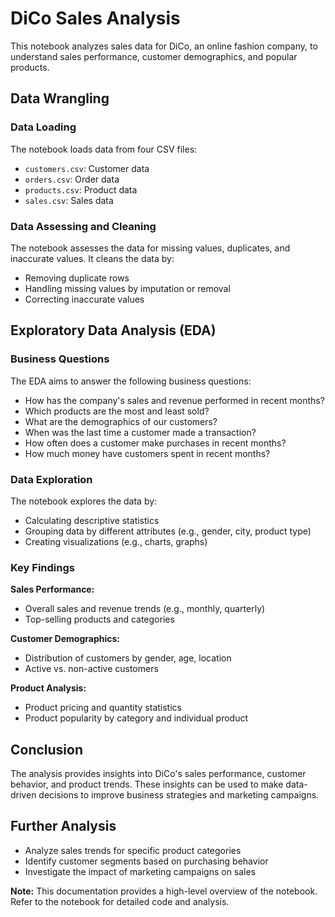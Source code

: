 # DiCo Sales Analysis

This notebook analyzes sales data for DiCo, an online fashion company, to understand sales performance, customer demographics, and popular products.

## Data Wrangling

### Data Loading

The notebook loads data from four CSV files:

- `customers.csv`: Customer data
- `orders.csv`: Order data
- `products.csv`: Product data
- `sales.csv`: Sales data

### Data Assessing and Cleaning

The notebook assesses the data for missing values, duplicates, and inaccurate values. It cleans the data by:

- Removing duplicate rows
- Handling missing values by imputation or removal
- Correcting inaccurate values

## Exploratory Data Analysis (EDA)

### Business Questions

The EDA aims to answer the following business questions:

- How has the company's sales and revenue performed in recent months?
- Which products are the most and least sold?
- What are the demographics of our customers?
- When was the last time a customer made a transaction?
- How often does a customer make purchases in recent months?
- How much money have customers spent in recent months?

### Data Exploration

The notebook explores the data by:

- Calculating descriptive statistics
- Grouping data by different attributes (e.g., gender, city, product type)
- Creating visualizations (e.g., charts, graphs)

### Key Findings

**Sales Performance:**

- Overall sales and revenue trends (e.g., monthly, quarterly)
- Top-selling products and categories

**Customer Demographics:**

- Distribution of customers by gender, age, location
- Active vs. non-active customers

**Product Analysis:**

- Product pricing and quantity statistics
- Product popularity by category and individual product

## Conclusion

The analysis provides insights into DiCo's sales performance, customer behavior, and product trends. These insights can be used to make data-driven decisions to improve business strategies and marketing campaigns.

## Further Analysis

- Analyze sales trends for specific product categories
- Identify customer segments based on purchasing behavior
- Investigate the impact of marketing campaigns on sales

**Note:** This documentation provides a high-level overview of the notebook. Refer to the notebook for detailed code and analysis.
